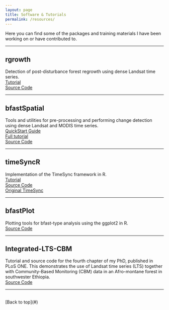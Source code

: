 ```yaml
---
layout: page
title: Software & Tutorials
permalink: /resources/
---
```


Here you can find some of the packages and training materials I have been working on or have contributed to.

---

## rgrowth
Detection of post-disturbance forest regrowth using dense Landsat time series.  
[Tutorial](http://bendevries.ca/rgrowth)  
[Source Code](https://github.com/bendv/rgrowth)

---

## bfastSpatial
Tools and utilities for pre-processing and performing change detection using dense Landsat and MODIS time series.  
[QuickStart Guide](http://loicdtx.github.io/bfastSpatial/quickStart#/)  
[Full tutorial](http://loicdtx.github.io/bfastSpatial/)  
[Source Code](https://github.com/loicdtx/bfastSpatial)

---

## timeSyncR
Implementation of the TimeSync framework in R.  
[Tutorial](http://bendevries.ca/timeSyncR)  
[Source Code](https://github.com/bendv/timeSyncR)  
[Original TimeSync](http://timesync.forestry.oregonstate.edu/)

---

## bfastPlot
Plotting tools for bfast-type analysis using the ggplot2 in R.  
[Source Code](https://github.com/bendv/bfastPlot)

---

## Integrated-LTS-CBM
Tutorial and source code for the fourth chapter of my PhD, published in PLoS ONE. This demonstrates the use of Landsat time series (LTS) together with Community-Based Monitoring (CBM) data in an Afro-montane forest in southwester Ethiopia.  
[Source Code](https://github.com/bendv/integrated-lts-cbm)

---

<br>
[Back to top](#)
